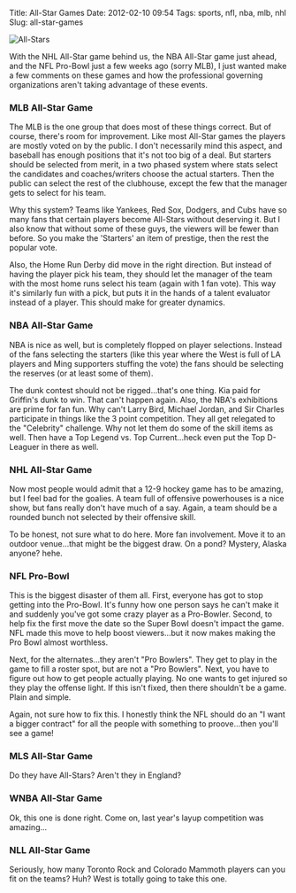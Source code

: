 Title: All-Star Games
Date: 2012-02-10 09:54
Tags: sports, nfl, nba, mlb, nhl
Slug: all-star-games

![All-Stars](/static/images/2012/chucktaylor.jpg "All-Stars")

With the NHL All-Star game behind us, the NBA All-Star game just ahead, and the NFL Pro-Bowl just a few weeks ago (sorry MLB), I just wanted make a few comments on these games and how the professional governing organizations aren't taking advantage of these events.

### MLB All-Star Game

The MLB is the one group that does most of these things correct. But of course, there's room for improvement. Like most All-Star games the players are mostly voted on by the public. I don't necessarily mind this aspect, and baseball has enough positions that it's not too big of a deal. But starters should be selected from merit, in a two phased system where stats select the candidates and coaches/writers choose the actual starters. Then the public can select the rest of the clubhouse, except the few that the manager gets to select for his team.

Why this system? Teams like Yankees, Red Sox, Dodgers, and Cubs have so many fans that certain players become All-Stars without deserving it. But I also know that without some of these guys, the viewers will be fewer than before. So you make the 'Starters' an item of prestige, then the rest the popular vote. 

Also, the Home Run Derby did move in the right direction. But instead of having the player pick his team, they should let the manager of the team with the most home runs select his team (again with 1 fan vote). This way it's similarly fun with a pick, but puts it in the hands of a talent evaluator instead of a player. This should make for greater dynamics.

### NBA All-Star Game

NBA is nice as well, but is completely flopped on player selections. Instead of the fans selecting the starters (like this year where the West is full of LA players and Ming supporters stuffing the vote) the fans should be selecting the reserves (or at least some of them). 

The dunk contest should not be rigged...that's one thing. Kia paid for Griffin's dunk to win. That can't happen again. Also, the NBA's exhibitions are prime for fan fun. Why can't Larry Bird, Michael Jordan, and Sir Charles participate in things like the 3 point competition. They all get relegated to the "Celebrity" challenge. Why not let them do some of the skill items as well. Then have a Top Legend vs. Top Current...heck even put the Top D-Leaguer in there as well.

### NHL All-Star Game

Now most people would admit that a 12-9 hockey game has to be amazing, but I feel bad for the goalies. A team full of offensive powerhouses is a nice show, but fans really don't have much of a say. Again, a team should be a rounded bunch not selected by their offensive skill. 

To be honest, not sure what to do here. More fan involvement. Move it to an outdoor venue...that might be the biggest draw. On a pond? Mystery, Alaska anyone? hehe.

### NFL Pro-Bowl

This is the biggest disaster of them all. First, everyone has got to stop getting into the Pro-Bowl. It's funny how one person says he can't make it and suddenly you've got some crazy player as a Pro-Bowler. Second, to help fix the first move the date so the Super Bowl doesn't impact the game. NFL made this move to help boost viewers...but it now makes making the Pro Bowl almost worthless.

Next, for the alternates...they aren't "Pro Bowlers". They get to play in the game to fill a roster spot, but are not a "Pro Bowlers". Next, you have to figure out how to get people actually playing. No one wants to get injured so they play the offense light. If this isn't fixed, then there shouldn't be a game. Plain and simple.

Again, not sure how to fix this. I honestly think the NFL should do an "I want a bigger contract" for all the people with something to proove...then you'll see a game!

### MLS All-Star Game

Do they have All-Stars? Aren't they in England?

### WNBA All-Star Game

Ok, this one is done right. Come on, last year's layup competition was amazing...

### NLL All-Star Game

Seriously, how many Toronto Rock and Colorado Mammoth players can you fit on the teams? Huh? West is totally going to take this one.
